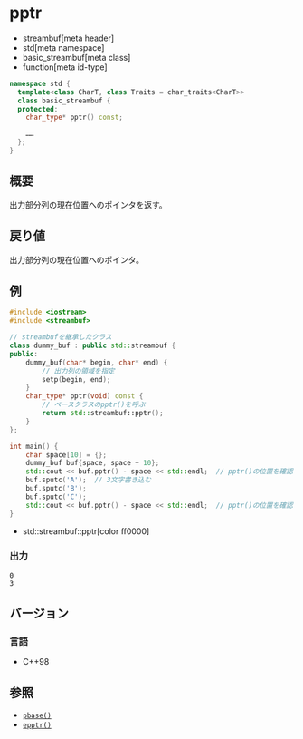 # pptr
* streambuf[meta header]
* std[meta namespace]
* basic_streambuf[meta class]
* function[meta id-type]

```cpp
namespace std {
  template<class CharT, class Traits = char_traits<CharT>>
  class basic_streambuf {
  protected:
    char_type* pptr() const;

    ……
  };
}
```

## 概要
出力部分列の現在位置へのポインタを返す。

## 戻り値
出力部分列の現在位置へのポインタ。

## 例
```cpp example
#include <iostream>
#include <streambuf>

// streambufを継承したクラス
class dummy_buf : public std::streambuf {
public:
    dummy_buf(char* begin, char* end) {
        // 出力列の領域を指定
        setp(begin, end);
    }
    char_type* pptr(void) const {
        // ベースクラスのpptr()を呼ぶ
        return std::streambuf::pptr();
    }
};

int main() {
    char space[10] = {};
    dummy_buf buf{space, space + 10};
    std::cout << buf.pptr() - space << std::endl;  // pptr()の位置を確認
    buf.sputc('A');  // 3文字書き込む
    buf.sputc('B');
    buf.sputc('C');
    std::cout << buf.pptr() - space << std::endl;  // pptr()の位置を確認
}
```
* std::streambuf::pptr[color ff0000]

### 出力
```
0
3
```

## バージョン
### 言語
- C++98

## 参照
- [`pbase()`](pbase.md)
- [`epptr()`](epptr.md)
